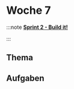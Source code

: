 # Woche 7

:::note **[Sprint 2 - Build it!](/docs/sprints/sprint-2/index.md)**

:::

## Thema

<Slide name="formatting" />

## Aufgaben

<DocCardList />
